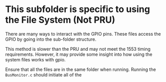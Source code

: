 # This subfolder is specific to using the File System (Not PRU)
There are many ways to interact with the GPIO pins. These files access the GPIO by going into the sub-folder structure.

This method is slower than the PRU and may not meet the 1553 timing requirements. However, it may provide some insight into how using the system files works with gpio.

Ensure that all the files are in the same folder when running. Running the `BusMonitor.c` should initiate all of the 

